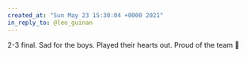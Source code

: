```yaml
---
created_at: "Sun May 23 15:30:04 +0000 2021"
in_reply_to: @leo_guinan
---
```


2-3 final. Sad for the boys. Played their hearts out. Proud of the team 👏